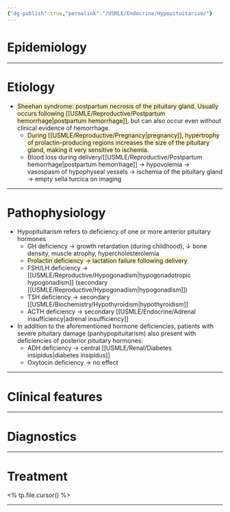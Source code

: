 ```yaml
---
{"dg-publish":true,"permalink":"/USMLE/Endocrine/Hypopituitarism/"}
---
```


# Epidemiology


---
# Etiology
- <span style="background:rgba(240, 200, 0, 0.2)">Sheehan syndrome: postpartum necrosis of the pituitary gland. Usually occurs following [[USMLE/Reproductive/Postpartum hemorrhage\|postpartum hemorrhage]]</span>, but can also occur even without clinical evidence of hemorrhage.
	- <span style="background:rgba(240, 200, 0, 0.2)">During [[USMLE/Reproductive/Pregnancy\|pregnancy]], hypertrophy of prolactin-producing regions increases the size of the pituitary gland, making it very sensitive to ischemia.</span>
	- Blood loss during delivery/[[USMLE/Reproductive/Postpartum hemorrhage\|postpartum hemorrhage]] → hypovolemia → vasospasm of hypophyseal vessels → ischemia of the pituitary gland → empty sella turcica on imaging

---
# Pathophysiology
- Hypopituitarism refers to deficiency of one or more anterior pituitary hormones
	- GH deficiency → growth retardation (during childhood), ↓ bone density, muscle atrophy, hypercholesterolemia
	- <span style="background:rgba(240, 200, 0, 0.2)">Prolactin deficiency → lactation failure following delivery </span>
	- FSH/LH deficiency → [[USMLE/Reproductive/Hypogonadism\|hypogonadotropic hypogonadism]] (secondary [[USMLE/Reproductive/Hypogonadism\|hypogonadism]])
	- TSH deficiency → secondary [[USMLE/Biochemistry/Hypothyroidism\|hypothyroidism]]
	- ACTH deficiency → secondary [[USMLE/Endocrine/Adrenal insufficiency\|adrenal insufficiency]] 
- In addition to the aforementioned hormone deficiencies, patients with severe pituitary damage (panhypopituitarism) also present with deficiencies of posterior pituitary hormones:
	- ADH deficiency → central [[USMLE/Renal/Diabetes insipidus\|diabetes insipidus]]
	- Oxytocin deficiency → no effect

---
# Clinical features


---
# Diagnostics


---
# Treatment
<% tp.file.cursor() %>

---
